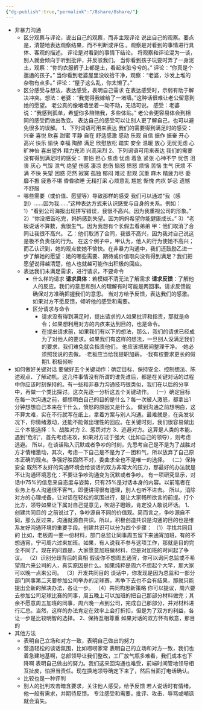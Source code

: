 ```yaml
---
{"dg-publish":true,"permalink":"/8share/8share/"}
---
```


- 非暴力沟通
	- 区分观察与评论，说出自己的观察，而非主观评论
		说出自己的观察。要点是，清楚地表达观察结果，而不判断或评估  。观察是对看到的事情进行具体、客观的描述。  评论是对看到的事情下结论。
		将观察和评论混为一谈，别人就会倾向于听到批评，并反驳我们。
		当你看到孩子玩耍时弄了一身泥土，观察：“你的衣服裤子上都是土，看起来脏兮兮的。”  评论：“你真是个邋遢的孩子。”
		当你看到老婆屋里没收拾干净，观察：“老婆，沙发上堆的杂物有点多。”  评论：“屋子这么乱，你太懒了。”
	- 区分感受与想法，表达感受，表明自己需求
		在表达感受时，示弱有助于解决冲突。
		​想法：老婆：“我觉得我嫁给了一堵墙。”这种话很难让老公留意到她的愿望。
		老公真的像堵墙坐着一动不动，无话可说。
		感受：老婆说：“我感到孤单，希望你多陪陪我，多些体贴。”
		老公会更容易体会到相同的感受而做出改变。
		表达自己的感受可以让别人更了解自己，也可以避免很多的误解。
		1、下列词语可用来表达
		我们的需要得到满足时的感受：
		兴奋 喜悦 欣喜 甜蜜 平静 自在 舒适感激 感动 乐观 自信 振作 振奋 开心  高兴 快乐 愉快 幸福 陶醉 满足 欣慰放松 踏实 安全 温暖 放心 无忧无虑   心旷神怡 喜出望外 精力充沛 兴高采烈
		2、下列词语可用来表达
		我们的需要没有得到满足时的感受：
		害怕 担心 焦虑 忧虑 着急 紧张 心神不宁 忧伤 沮丧 灰心 气馁 泄气 绝望 伤感 凄凉 悲伤 恼怒 愤怒 烦恼 苦恼 生气 厌烦 不满 不快 失望 困惑 茫然 寂寞 孤独 郁闷 难过 悲观 沉重 麻木 精疲力尽 委靡不振 疲惫不堪 昏昏欲睡 无精打采 心烦意乱 尴尬 惭愧 内疚 妒忌 遗憾 不舒服
		​
	- 哪些需要（或价值、愿望等）导致那样的感受
		我们可以通过“我（感到）……因为我……”这种表达方式来认识感受与自身的关系。例如：
		1）“看到公司海报出现拼写错误，我很不高兴。因为我重视公司的形象。”
		2）“你没把饭吃完，妈妈感到失望。因为妈妈希望你能健康成长。”
		3）“老板说话不算数，我很生气。因为我想有个长假去看弟弟
		甲：他们取消了合同让我很不高兴。
		乙：他们取消了合同，我很不高兴，因为我对自己说这是极不负责任的行为。
		在这个例子中，甲认为，他人的行为使她不高兴；而乙认识到，她的观点使她不愉快。在非暴力沟通中，我们还鼓励乙进一步了解她的愿望：她的哪些需要、期待或价值取向没有得到满足？我们把愿望说得越清楚，他人也就越可能作出积极的回应。
	- 表达我们未满足需求，进行请求，不要命令
		- 什么样的请求
			**请求具体**：若模糊不清无法了解需求
			**请求反馈**：了解他人的反应。我们的意思和别人的理解有时可能是两回事。请求反馈能确保对方准确把握我们的意思。
			当对方给予反馈，表达我们的感激。
			如果对方不愿反馈，倾听他的感受和需要。
		- 区分请求与命令
			- 请求没有得到满足时，提出请求的人如果批评和指责，那就是命令；如果想利用对方的内疚来达到目的，也是命令。
			- 在提出请求前，如果我们有以下的想法，那么，我们的请求已经成为了对他人的要求。如果我们有这样的想法，一旦别人没满足我们的要求，我们难免就会指责他们。
				他应该把房间整理干净。
				·她必须照我说的去做。
				·老板应当给我提职加薪。
				·我有权要求更长的假期1. 积极倾听
- 如何做好关键对话
	要做好五个关键动作：确定目标、保持安全、控制想法、陈述观点、了解动机。这几件事情没有所谓的谁先谁后，都是在关键对话的过程中你应该时刻保持的。有一些和非暴力沟通技巧很类似，我们在以后的分享中，再做一个类比探讨。这次先逐一分析这五个关键动作。
	（一）确定目标
	在每一次沟通之前，都想明白自己的目的是什么？每一次被人激怒，都拿出1分钟想想自己本来在干什么，愤怒的原因又是什么。
	做到沟通之前想明白，这不算太难，实在不行就写在纸上，拿着方案与别人沟通。最难就是，在突发状况下，你情绪激动，还能不能做出理性的回应。在关键时刻，我们很容易做出三个本能选择：1、战胜对方 2、惩罚对方 3、逃避对方。这算是人类的本能，遇到“危机”，首先考虑进攻，如果对方过于强大（比如自己的领导），则考虑逃避。
	所以，在谈话陷入沉默或者争吵的时刻，先思考自己是不是为了战胜对方才情绪激动，其次，考虑一下自己是不是为了一团和气，所以放弃了自己原本正确的观点。争强好胜固然不对，委曲求全也不是唯一的选择。
	（二）保持安全
	既然不友好的沟通环境会给谈话的双方非常大的压力，那最好的办法就是不让沟通环境恶化：不要让争吵沟通变为沉默或者争吵。
	有一项研究显示，对话中75%的信息来自态度与姿势，只有25%是对话本身的内容。以前笔者在业务上与人沟通很不客气，即便讲得很有道理，别人也听不进去。
	所以，消除对方的心理戒备，让对话在轻松的氛围进行，是让大家畅所欲言的前提。打个比方，领导如果让下属对自己提意见，吹胡子瞪眼，肯定没人敢说坏话。
	1、创建共同目的
	之前说过了，争吵源自不同的价值观。简而言之，争吵源自不同，那么反过来，沟通就源自共识。所以，积极创造共识是沟通的目的也是维系友好沟通环境的重要手段。创建共识可以分为四个步骤：
	（1）寻找共同目的
	比如，老板周一要一份材料，部门总监让同事周五留下来通宵加班，有的不想通宵，宁可周六过来加班。如果，有人说我不参与这项工作，那就是目的完全不同了。现在的问题是，大家愿意加班做材料，但是对加班的时间起了争议。
	（2）识别分歧背后的真相
	假设你不想周五通宵，你可以询问总监或不希望周六来公司的人，真实原因是什么。如果纯粹是周六不想起个大早，那大家可以晚一点来公司。
	（3）开发共同目的
	谈话中，你发现是因为总监和一部分部门同事第二天要参加公司举办的足球赛。再争下去也不会有结果，那就只能提出全新的解决办法，各让一步。
	（4）共同构思新策略
	你可以提议，周六要去参加公司足球比赛的同事，周五晚上可以加班的把自己那部分材料做完；其余不愿意周五加班的同事，周六晚一点到公司，完成自己那部分，并对材料进行汇总。当然，这样的办法肯定在效率上会打折扣，但是为了双方的利益，各让一步是比较明智的选择。
	2、保持互相尊重
	如果对话的双方怀有敌意，那目的
- 其他方法
	- 表明自己立场和对方一致，表明自己做出的努力
	- 营造轻松的谈话氛围，比如唠唠家常
		表明自己的立场和对方一致，我们也着急建地基啊，总部领导让我们整改，工厂放气瓶多难看，我们成本也下降啊
		表明自己做出的努力。我们这来回沟通也难受，前端时间管地领导相互扯皮，怕担当责任。现在换地领导确定下来了，然后当面打电话确认。
	- 比较也是一种评判
	- 别人的批判攻击暗含要求，关注他人感受，给予反馈
		若人说话时有情绪，他一般有需求，并期待反馈。
		专注感受和需要，批评、攻击、辱骂或嘲讽就会消失。
